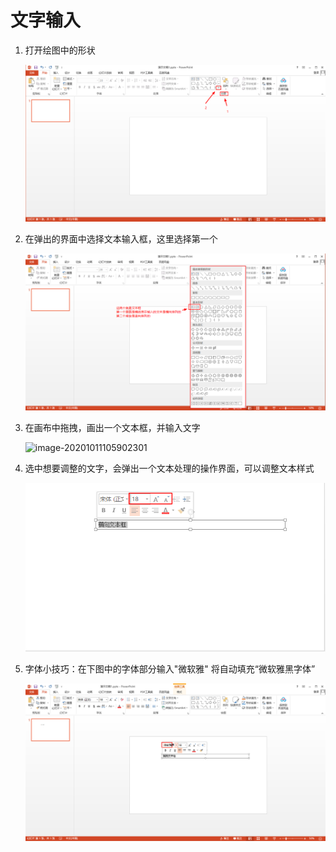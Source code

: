 # 文字输入

1. 打开绘图中的形状

   ![](https://raw.githubusercontent.com/huxiaoning/img/master/20201011105259.png)

2. 在弹出的界面中选择文本输入框，这里选择第一个

   ![](https://raw.githubusercontent.com/huxiaoning/img/master/20201011105557.png)

3. 在画布中拖拽，画出一个文本框，并输入文字

   ![image-20201011105902301](C:\Users\huxia\AppData\Roaming\Typora\typora-user-images\image-20201011105902301.png)

4. 选中想要调整的文字，会弹出一个文本处理的操作界面，可以调整文本样式

   ![](https://raw.githubusercontent.com/huxiaoning/img/master/20201011110108.png)

5. 字体小技巧：在下图中的字体部分输入"微软雅" 将自动填充“微软雅黑字体”

   ![](https://raw.githubusercontent.com/huxiaoning/img/master/20201011110530.png)